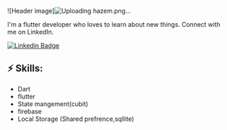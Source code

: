 ![Header image]![Uploading hazem.png…]()

<!-- You can create your own header images using Canva, it has a lot of templates. If you do, use the following link https://www.canva.com/join/celeriac-tread-jellyfish -->
I'm a flutter developer who loves to learn about new things. Connect with me on LinkedIn.


[![Linkedin Badge](https://img.shields.io/badge/-LinkedIn-blue?style=flat-square&logo=Linkedin&logoColor=white&link=https://www.linkedin.com/in/jayrajroshan/)](www.linkedin.com/in/mohamed-hazem-12951625a)



## ⚡ Skills:
- Dart
- flutter
- State mangement(cubit) 
- firebase
- Local Storage (Shared prefrence,sqllite)
